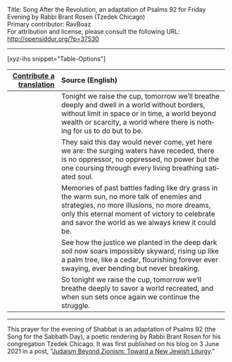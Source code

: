 <html>
<head></head>
<body>
Title: Song After the Revolution, an adaptation of Psalms 92 for Friday Evening by Rabbi Brant Rosen (Tzedek Chicago)<br />
Primary contributor: RavBoaz<br />
For attribution and license, please consult the following URL: <a href="http://opensiddur.org/?p=37530">http://opensiddur.org/?p=37530</a>
<p />
<hr />

[xyz-ihs snippet="Table-Options"]<table style="margin-left: auto; margin-right: auto;" class="draggable">
<thead><tr><th id="x" style="text-align: right;"><a href="/translate/" target="_blank" rel="noopener">Contribute a translation</a></th><th style="text-align: left;">Source (English)</th></tr></thead>
<tbody>
<tr><td style="vertical-align:top;">
<div class="liturgy" lang="he">

</span></div></td>
 
<td style="vertical-align:top;">
<div class="english" lang="en">
Tonight we raise the cup,
tomorrow we’ll breathe deeply
and dwell in a world
without borders, without limit
in space or in time,
a world beyond wealth or scarcity,
a world where there is nothing
for us to do but to be.
</div></td></tr>


<tr><td style="vertical-align:top;">
<div class="liturgy" lang="he">

</span></div></td>

<td style="vertical-align:top;">
<div class="english" lang="en">
They said this day would never come,
yet here we are:
the surging waters have receded,
there is no oppressor, no oppressed,
no power but the one
coursing through every living
breathing satiated soul.
</div></td></tr>


<tr><td style="vertical-align:top;">
<div class="liturgy" lang="he">

</span></div></td>

<td style="vertical-align:top;">
<div class="english" lang="en">
Memories of past battles fading
like dry grass in the warm sun,
no more talk of enemies and strategies,
no more illusions, no more dreams, only
this eternal moment of victory
to celebrate and savor the world
as we always knew it could be.
</div></td></tr>


<tr><td style="vertical-align:top;">
<div class="liturgy" lang="he">

</span></div></td>

<td style="vertical-align:top;">
<div class="english" lang="en">
See how the justice we planted in the deep
dark soil now soars impossibly skyward,
rising up like a palm tree,
like a cedar, flourishing forever
ever swaying, ever bending
but never breaking.
</div></td></tr>


<tr><td style="vertical-align:top;">
<div class="liturgy" lang="he">

</span></div></td>

<td style="vertical-align:top;">
<div class="english" lang="en">
So tonight we raise the cup,
tomorrow we’ll breathe deeply
to savor a world recreated,
and when sun sets once again
we continue the struggle.
</div></td></tr>
</tbody></table>

<hr />

This prayer for the evening of Shabbat is an adaptation of Psalms 92 (the Song for the Sabbath Day), a poetic rendering by Rabbi Brant Rosen for his congregation Tzedek Chicago. It was first published on his blog on 3 June 2021 in a post, "<a href="https://rabbibrant.com/2021/06/03/judaism-beyond-zionism-toward-a-new-jewish-liturgy/">Judaism Beyond Zionism: Toward a New Jewish Liturgy</a>."

&nbsp;

</body>
</html>